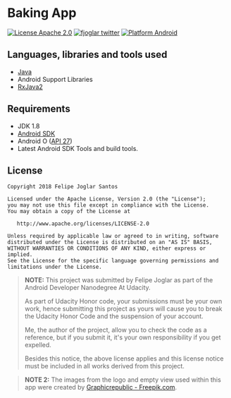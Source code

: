 # Baking App

[![License Apache 2.0](https://img.shields.io/badge/license-Apache%202.0-green.svg)](https://github.com/fjoglar/baking-app/blob/master/LICENSE.txt)
[![fjoglar twitter](https://img.shields.io/badge/twitter-@felipejoglar-blue.svg)](http://twitter.com/felipejoglar)
[![Platform Android](https://img.shields.io/badge/platform-Android-blue.svg)](https://www.android.com)


## Languages, libraries and tools used

* [Java](https://docs.oracle.com/javase/8/)
* Android Support Libraries
* [RxJava2](https://github.com/ReactiveX/RxJava/wiki/What's-different-in-2.0)


## Requirements

* JDK 1.8
* [Android SDK](https://developer.android.com/studio/index.html)
* Android O ([API 27](https://developer.android.com/preview/api-overview.html))
* Latest Android SDK Tools and build tools.


## License

```
Copyright 2018 Felipe Joglar Santos

Licensed under the Apache License, Version 2.0 (the "License");
you may not use this file except in compliance with the License.
You may obtain a copy of the License at

   http://www.apache.org/licenses/LICENSE-2.0

Unless required by applicable law or agreed to in writing, software
distributed under the License is distributed on an "AS IS" BASIS,
WITHOUT WARRANTIES OR CONDITIONS OF ANY KIND, either express or implied.
See the License for the specific language governing permissions and
limitations under the License.
```

> **NOTE:** This project was submitted by Felipe Joglar as part of the Android Developer Nanodegree At Udacity.
>
> As part of Udacity Honor code, your submissions must be your own work, hence submitting this project as yours will cause you to break the Udacity Honor Code and the suspension of your account.
>
> Me, the author of the project, allow you to check the code as a reference, but if you submit it, it's your own responsibility if you get expelled.
>
> Besides this notice, the above license applies and this license notice must be included in all works derived from this project.

> **NOTE 2:** The images from the logo and empty view used within this app were created by [Graphicrepublic - Freepik.com](https://www.freepik.es/fotos-vectores-gratis/fondo)</a>.